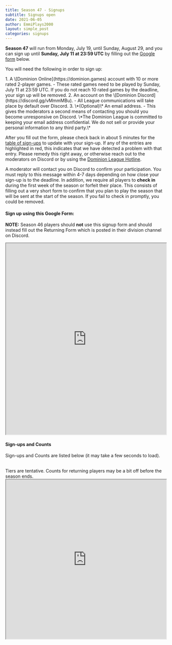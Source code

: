 ```yaml
---
title: Season 47 - Signups
subtitle: Signups open
date: 2021-06-05
author: EmmiPlays2000
layout: simple_post
categories: signups
---
```

**Season 47** will run from Monday, July 19, until Sunday, August 29, and you can sign up until **Sunday, July 11 at 23:59 UTC** by filling out the [Google form](#sign-up-using-this-google-form) below.

You will need the following in order to sign up:

<div class="instructions-div" markdown="1">
1. A \[Dominion Online](https://dominion.games) account with 10 or more rated 2-player games.
- These rated games need to be played by Sunday, July 11 at 23:59 UTC. If you do not reach 10 rated games by the deadline, your sign up will be removed.
2. An account on the \[Dominion Discord](https://discord.gg/vMmmMBu).
- All League communications will take place by default over Discord.
3. \*(Optional)\* An email address.
- This gives the moderators a second means of contacting you should you become unresponsive on Discord. \*The Dominion League is committed to keeping your email address confidential. We do not sell or provide your personal information to any third party.\*
</div>

After you fill out the form, please check back in about 5 minutes for the [table of sign-ups](#sign-ups-and-counts) to update with your sign-up. If any of the entries are highlighted in red, this indicates that we have detected a problem with that entry. Please remedy this right away, or otherwise reach out to the moderators on Discord or by using the [Dominion League Hotline](http://dominionleague.org/hotline).

A moderator will contact you on Discord to confirm your participation. You must reply to this message within 4-7 days depending on how close your sign-up is to the deadline. In addition, we require all players to **check in** during the first week of the season or forfeit their place. This consists of filling out a very short form to confirm that you plan to play the season that will be sent at the start of the season. If you fail to check in promptly, you could be removed.

#### Sign up using this Google Form:

**NOTE:** Season 46 players should **not** use this signup form and should instead fill out the Returning Form which is posted in their division channel on Discord.
<br>

<div class="sheets">

<iframe src="https://docs.google.com/forms/d/e/1FAIpQLSdsMyRcWbrmsa9J2fMgXSV560YGLidiqg2cdZy4OMpxjaudHQ/viewform?embedded=true" width="100%" height="600">Loading…</iframe>
</div>

#### Sign-ups and Counts

Sign-ups and Counts are listed below (it may take a few seconds to load).

<br>
Tiers are tentative. Counts for returning players may be a bit off before the season ends.

<div class="sheets">
  <iframe src="https://docs.google.com/spreadsheets/d/e/2PACX-1vQP8KrRdFGJJUNnqmW9AVpmzMx5cvywWX9ZrvU4rsEiXbEaw57juYHj0UyzOLZyRJa3lCjyaj_YuvZr/pubhtml" height="500" width="100%">Loading...</iframe>
</div>